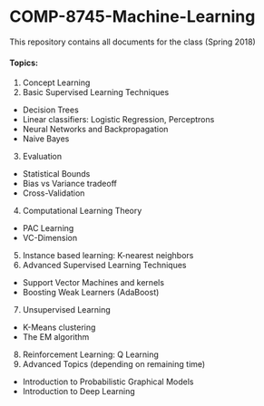 # COMP-8745-Machine-Learning
This repository contains all documents for the class (Spring 2018)

#### Topics:

1. Concept Learning
2. Basic Supervised Learning Techniques
  - Decision Trees
  - Linear classifiers: Logistic Regression, Perceptrons  
  - Neural Networks and Backpropagation
  - Naive Bayes
3. Evaluation
  - Statistical Bounds
  - Bias vs Variance tradeoff
  - Cross-Validation
4. Computational Learning Theory
  - PAC Learning
  - VC-Dimension
5. Instance based learning: K-nearest neighbors
6. Advanced Supervised Learning Techniques
  - Support Vector Machines and kernels
  - Boosting Weak Learners (AdaBoost)
7. Unsupervised Learning
  - K-Means clustering
  - The EM algorithm
8. Reinforcement Learning: Q Learning
9. Advanced Topics (depending on remaining time)
  - Introduction to Probabilistic Graphical Models
  - Introduction to Deep Learning
  
